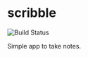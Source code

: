 # scribble

![Build Status](https://img.shields.io/shippable/55f299491895ca4474149e70.svg)

Simple app to take notes.
